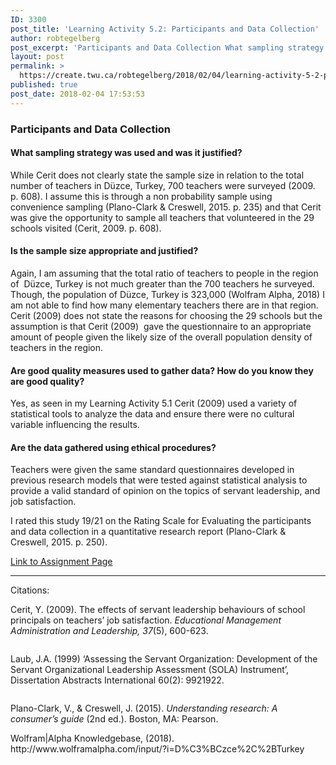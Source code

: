 ```yaml
---
ID: 3300
post_title: 'Learning Activity 5.2: Participants and Data Collection'
author: robtegelberg
post_excerpt: 'Participants and Data Collection What sampling strategy was used and was it justified? While Cerit does not clearly state the sample size in relation to the total number of teachers in D&uuml;zce, Turkey, 700 teachers were surveyed (2009. p. 608). I assume this is through a non probability sample using convenience sampling (Plano-Clark &amp; Creswell, [&hellip;]'
layout: post
permalink: >
  https://create.twu.ca/robtegelberg/2018/02/04/learning-activity-5-2-participants-and-data-collection/
published: true
post_date: 2018-02-04 17:53:53
---
```

<h3>Participants and Data Collection</h3>
<h4>What sampling strategy was used and was it justified?</h4>
<p>While Cerit does not clearly state the sample size in relation to the total number of teachers in Düzce, Turkey, 700 teachers were surveyed (2009. p. 608). I assume this is through a non probability sample using convenience sampling (Plano-Clark &amp; Creswell, 2015. p. 235) and that Cerit was give the opportunity to sample all teachers that volunteered in the 29 schools visited (Cerit, 2009. p. 608).</p>
<h4>Is the sample size appropriate and justified?</h4>
<p>Again, I am assuming that the total ratio of teachers to people in the region of  Düzce, Turkey is not much greater than the 700 teachers he surveyed. Though, the population of Düzce, Turkey is 323,000 (Wolfram Alpha, 2018) I am not able to find how many elementary teachers there are in that region. Cerit (2009) does not state the reasons for choosing the 29 schools but the assumption is that Cerit (2009)  gave the questionnaire to an appropriate amount of people given the likely size of the overall population density of teachers in the region.</p>
<h4>Are good quality measures used to gather data? How do you know they are good quality?</h4>
<p>Yes, as seen in my Learning Activity 5.1 Cerit (2009) used a variety of statistical tools to analyze the data and ensure there were no cultural variable influencing the results.</p>
<h4>Are the data gathered using ethical procedures?</h4>
<p>Teachers were given the same standard questionnaires developed in previous research models that were tested against statistical analysis to provide a valid standard of opinion on the topics of servant leadership, and job satisfaction.</p>
<p>I rated this study 19/21 on the Rating Scale for Evaluating the participants and data collection in a quantitative research report (Plano-Clark &amp; Creswell, 2015. p. 250).</p>
<p><a href="https://create.twu.ca/ldrs591-sp18/unit-5-learning-activities/">Link to Assignment Page</a></p>
<hr />
<p>Citations:</p>
<p>Cerit, Y. (2009). The effects of servant leadership behaviours of school principals on teachers’ job satisfaction. <em>Educational Management Administration and Leadership, 37</em>(5), 600-623.</p>
<div class="page" title="Page 20">
<div class="layoutArea">
<div class="column">
<p>Laub, J.A. (1999) ‘Assessing the Servant Organization: Development of the Servant Organizational Leadership Assessment (SOLA) Instrument’, Dissertation Abstracts International 60(2): 9921922.</p>
</div>
</div>
</div>
<p>Plano-Clark, V., &amp; Creswell, J. (2015). <em>Understanding research: A consumer’s guide</em> (2nd ed.). Boston, MA: Pearson.</p>
<p><span class="ng-binding">Wolfram|Alpha Knowledgebase, </span>(2018). http://www.wolframalpha.com/input/?i=D%C3%BCzce%2C%2BTurkey</p>
<p>&nbsp;</p>